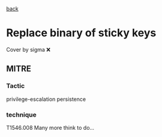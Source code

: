 [back](../index.md)
# Replace binary of sticky keys
Cover by sigma :x: 
## MITRE
### Tactic
privilege-escalation
persistence
### technique
T1546.008
Many more think to do...